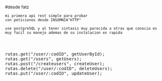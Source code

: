 #desde fatz

```
mi primera api rest simple para probar
con peticiones desde INSOMNIA"HTTP"

use postgreSQL y al tener sintaxis muy parecida a otras que conocia es muy facil su manejo ademas de su instalacion es rapida




```

<pre>
rutas.get("/user/:codID", getUserById);
rutas.get("/users", getUsers);
rutas.post("/createusers", createUser);
rutas.delete("/user/:codID", deleteUsers);
rutas.put("/user/:codID", updateUser);
</pre>
